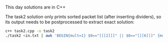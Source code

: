 This day solutions are in C++

The task2 solution only prints sorted packet list (after inserting dividers),
so its output needs to be postprocessed to extract exact solution:
```sh
c++ task2.cpp -o task2
./task2 <in.txt | awk 'BEGIN{mult=1} $0=="[[[2]]]" || $0=="[[[6]]]" {mult*=NR} END{print mult}'
```
